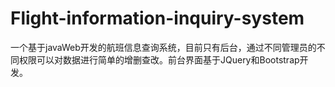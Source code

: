 # Flight-information-inquiry-system
一个基于javaWeb开发的航班信息查询系统，目前只有后台，通过不同管理员的不同权限可以对数据进行简单的增删查改。前台界面基于JQuery和Bootstrap开发。
